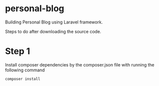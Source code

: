 # personal-blog
Building Personal Blog using Laravel framework.

Steps to do after downloading the source code.

# Step 1
Install composer dependencies by the composer.json file with running the following command

```
composer install
```


